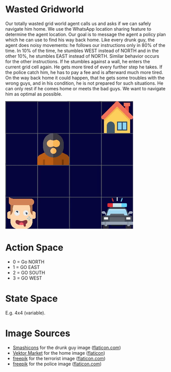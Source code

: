 # Wasted Gridworld
Our totally wasted grid world agent calls us and asks if we can safely navigate him home. We use the WhatsApp location sharing feature to determine the agent location. Our goal is to message the agent a policy plan which he can use to find his way back home. Like every drunk guy, the agent does noisy movements: he follows our instructions only in 80% of the time. In 10% of the time, he stumbles WEST instead of NORTH and in the other 10%, he stumbles EAST instead of NORTH. Similar behavior occurs for the other instructions. If he stumbles against a wall, he enters the current grid cell again. He gets more tired of every further step he takes. If the police catch him, he has to pay a fee and is afterward much more tired. On the way back home it could happen, that he gets some troubles with the wrong guys, and in his condition, he is not prepared for such situations. He can only rest if he comes home or meets the bad guys. We want to navigate him as optimal as possible.

![](gridworld.gif)

# Action Space
- 0 = Go NORTH
- 1 = GO EAST
- 2 = GO SOUTH
- 3 = GO WEST

# State Space
E.g. 4x4 (variable).


# Image Sources
- [Smashicons](https://www.flaticon.com/authors/smashicons) for the drunk guy image ([flaticon.com](https://www.flaticon.com/))
- [Vektor Market](https://www.flaticon.com/free-icon/house_609803?term=house&page=2&position=26%22%20title=%22Vectors%20Market) for the home image ([flaticon](https://www.flaticon.com/))
- [freepik](https://www.flaticon.com/authors/freepik) for the terrorist image ([flaticon.com](https://www.flaticon.com/))
- [freepik](http://www.freepik.com/) for the police image ([flaticon.com](https://www.flaticon.com/))

